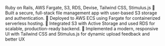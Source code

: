 Ruby on Rails, AWS Fargate, S3, RDS, Devise, Tailwind CSS, Stimulus.js
 Built a secure, full-stack file management app with user-based S3 storage and authentication.
 Deployed to AWS ECS using Fargate for containerized serverless hosting.
 Integrated S3 with Active Storage and used RDS for scalable, production-ready backend.
 Implemented a modern, responsive UI with Tailwind CSS and Stimulus.js for dynamic upload feedback and better UX
